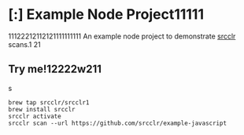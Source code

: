 # [:] Example Node Project11111
11122212112121111111111
An example node project to demonstrate [srcclr](https://www.srcclr.com) scans.1
21
## Try me!12222w211
s
```
brew tap srcclr/srcclr1
brew install srcclr
srcclr activate
srcclr scan --url https://github.com/srcclr/example-javascript
```
